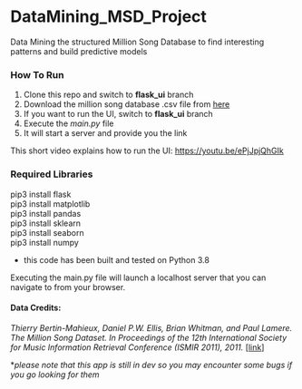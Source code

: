 # DataMining_MSD_Project
Data Mining the structured Million Song Database to find interesting patterns and build predictive models

### How To Run
1. Clone this repo and switch to **flask_ui** branch
2. Download the million song database .csv file from [here](https://1drv.ms/u/s!AiDMfUR-ihQ-jLNTWnnC0MjwmbEn9w?e=jRZXeP)
3. If you want to run the UI, switch to **flask_ui** branch
4. Execute the *main.py* file
5. It will start a server and provide you the link

This short video explains how to run the UI:
https://youtu.be/ePjJpjQhGIk

### Required Libraries
pip3 install flask   
pip3 install matplotlib  
pip3 install pandas  
pip3 install sklearn  
pip3 install seaborn  
pip3 install numpy  
* this code has been built and tested on Python 3.8


Executing the main.py file will launch a localhost server that you can navigate to from your browser.


#### Data Credits:
*Thierry Bertin-Mahieux, Daniel P.W. Ellis, Brian Whitman, and Paul Lamere. 
The Million Song Dataset. In Proceedings of the 12th International Society
for Music Information Retrieval Conference (ISMIR 2011), 2011.* [[link](http://www.columbia.edu/~tb2332/Papers/ismir11.pdf)]



**please note that this app is still in dev so you may encounter some bugs if you go looking for them*
